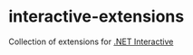 # interactive-extensions

Collection of extensions for [.NET Interactive](https://github.com/dotnet/interactive/)
